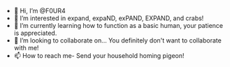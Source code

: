 - 👋 Hi, I’m @F0UR4
- 👀 I’m interested in expand, expaND, exPAND, EXPAND, and crabs!
- 🌱 I’m currently learning how to function as a basic human, your patience is appreciated.
- 💞️ I’m looking to collaborate on... You definitely don't want to collaborate with me!
- 📫 How to reach me- Send your household homing pigeon!
